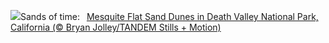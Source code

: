 ![](https://www.bing.com/th?id=OHR.MesquiteFlats_EN-US0638943216_UHD.jpg&w=1000)Sands of time:&nbsp;&ensp;[Mesquite Flat Sand Dunes in Death Valley National Park, California (© Bryan Jolley/TANDEM Stills + Motion)](https://www.bing.com/th?id=OHR.MesquiteFlats_EN-US0638943216_UHD.jpg)
<br><br/>
